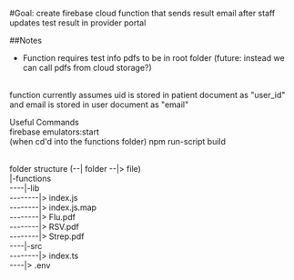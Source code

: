 #Goal: 
create firebase cloud function that sends result email after staff updates test result in provider portal

##Notes
- Function requires test info pdfs to be in root folder (future: instead we can call pdfs from cloud storage?) 

<br> function currently assumes uid is stored in patient document as "user_id" and email is stored in user document as "email"

Useful Commands
<br> firebase emulators:start
<br> (when cd'd into the functions folder) npm run-script build

<br> folder structure (--| folder    --|> file)
<br> |-functions
<br> ----|-lib
<br> --------|> index.js
<br> --------|> index.js.map
<br> --------|> Flu.pdf
<br> --------|> RSV.pdf
<br> --------|> Strep.pdf
<br> ----|-src
<br> --------|> index.ts
<br> ----|> .env
